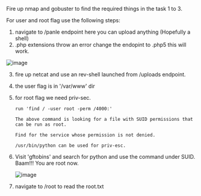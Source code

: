 Fire up nmap and gobuster to find the required things in the task 1 to 3.

For user and root flag use the following steps:

1) navigate to /panle endpoint here you can upload anything (Hopefully a shell)
2) .php extensions throw an error change the endopint to .php5 this will work.

 ![image](https://github.com/user-attachments/assets/15771b5c-be21-4dd4-aa0c-f6c43f649a5e)

  
3) fire up netcat and use an rev-shell launched from /uploads endpoint.
4) the user flag is in '/var/www' dir
5) for root flag we need priv-sec.

   `
        run 'find / -user root -perm /4000:'
   `
   
   `
        The above command is looking for a file with SUID permissions that can be run as root.
   `
   
   `
        Find for the service whose permission is not denied.
   `
   
   `
        /usr/bin/python can be used for priv-esc.
   `
   
7) Visit 'gftobins' and search for python and use the command under SUID. Baam!!! You are root now.

   ![image](https://github.com/user-attachments/assets/69ff531d-7ce7-4c77-ac64-0a0c27805c0d)
  
8) navigate to /root to read the root.txt
